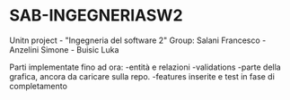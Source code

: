 # SAB-INGEGNERIASW2
Unitn project - "Ingegneria del software 2"
Group: Salani Francesco - Anzelini Simone - Buisic Luka

Parti implementate fino ad ora:
-entità e relazioni
-validations
-parte della grafica, ancora da caricare sulla repo.
-features inserite e test in fase di completamento

